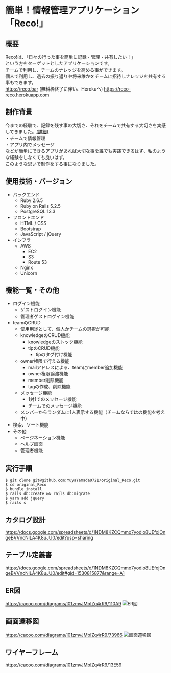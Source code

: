 # 簡単！情報管理アプリケーション「Reco!」


## 概要
Reco!は、「日々の行った事を簡単に記録・管理・共有したい！」
<br>
という方をターゲットとしたアプリケーションです。
<br>
チームで利用し、チームのナレッジを高める事ができます。
<br>
個人で利用し、過去の振り返りや将来誰かをチームに招待しナレッジを共有する事もできます。
<br>
~~https://reco.bar~~ (無料枠終了に伴い、Herokuへ)
https://reco-reco.herokuapp.com

## 制作背景
今までの経験で、記録を残す事の大切さ、それをチームで共有する大切さを実感してきました。[(詳細)](https://docs.google.com/spreadsheets/d/1NDM8KZCQmmo7yodlo8UEfojOngeBVVncNlLA4K8uJU0/edit#gid=1735966077&range=A1)
<br>
・チームで情報管理
<br>
・アプリ内でメッセージ
<br>
などが簡単にできるアプリがあれば大切な事を誰でも実践できるはず、私のような経験をしなくても良いはず。
<br>
このような思いで制作をする事になりました。


## 使用技術・バージョン
* バックエンド
  * Ruby 2.6.5
  * Ruby on Rails 5.2.5
  * PostgreSQL 13.3
* フロントエンド
  * HTML / CSS
  * Bootstrap
  * JavaScript / jQuery
* インフラ
  * AWS
    * EC2
    * S3
    * Route 53
  * Nginx
  * Unicorn


##  機能一覧・その他
* ログイン機能
  * ゲストログイン機能
  * 管理者ゲストログイン機能
* teamのCRUD
  * 使用用途として、個人かチームの選択が可能
  * knowledgeのCRUD機能
    * knowledgeのストック機能
    * tipのCRUD機能
      * tipのタグ付け機能
  * owner権限で行える機能
    * mailアドレスによる、teamにmember追加機能
    * owner権限譲渡機能
    * member削除機能
    * tagの作成、削除機能
  * メッセージ機能
    * 1対1でのメッセージ機能
    * チームでのメッセージ機能
  * メンバーからランダムに1人表示する機能（チームならではの機能を考え中）
* 検索、ソート機能
* その他
  * ページネーション機能
  * ヘルプ画面
  * 管理者機能


## 実行手順
```
$ git clone git@github.com:YuyaYamada0721/original_Reco.git
$ cd original_Reco
$ bundle install
$ rails db:create && rails db:migrate
$ yarn add jquery
$ rails s
```


## カタログ設計
https://docs.google.com/spreadsheets/d/1NDM8KZCQmmo7yodlo8UEfojOngeBVVncNlLA4K8uJU0/edit?usp=sharing

## テーブル定義書
https://docs.google.com/spreadsheets/d/1NDM8KZCQmmo7yodlo8UEfojOngeBVVncNlLA4K8uJU0/edit#gid=1530815877&range=A1

## ER図
https://cacoo.com/diagrams/l01zmvJMbIZq4rR9/110A9
![ER図](https://user-images.githubusercontent.com/78161698/131075360-238cf6fa-fdc6-48dc-9bf0-92094c87b909.png)

## 画面遷移図
https://cacoo.com/diagrams/l01zmvJMbIZq4rR9/73966
![画面遷移図](https://user-images.githubusercontent.com/78161698/125025123-158dfe00-e0bd-11eb-8504-c05410e86934.png)

## ワイヤーフレーム
https://cacoo.com/diagrams/l01zmvJMbIZq4rR9/13E59
